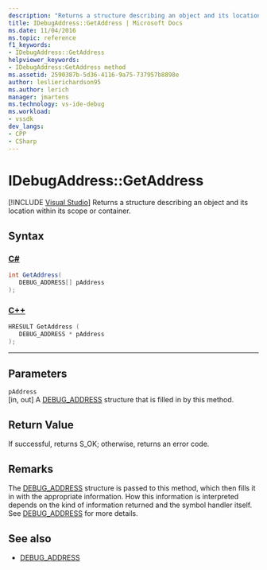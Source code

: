 ```yaml
---
description: "Returns a structure describing an object and its location within its scope or container."
title: IDebugAddress::GetAddress | Microsoft Docs
ms.date: 11/04/2016
ms.topic: reference
f1_keywords:
- IDebugAddress::GetAddress
helpviewer_keywords:
- IDebugAddress:GetAddress method
ms.assetid: 2590387b-5d36-4116-9a75-737957b8898e
author: leslierichardson95
ms.author: lerich
manager: jmartens
ms.technology: vs-ide-debug
ms.workload:
- vssdk
dev_langs:
- CPP
- CSharp
---
```

# IDebugAddress::GetAddress

 [!INCLUDE [Visual Studio](~/includes/applies-to-version/vs-windows-only.md)]
Returns a structure describing an object and its location within its scope or container.

## Syntax

### [C#](#tab/csharp)
```csharp
int GetAddress(
   DEBUG_ADDRESS[] pAddress
);
```
### [C++](#tab/cpp)
```cpp
HRESULT GetAddress (
   DEBUG_ADDRESS * pAddress
);
```
---

## Parameters
`pAddress`\
[in, out] A [DEBUG_ADDRESS](../../../extensibility/debugger/reference/debug-address.md) structure that is filled in by this method.

## Return Value
 If successful, returns S_OK; otherwise, returns an error code.

## Remarks
 The [DEBUG_ADDRESS](../../../extensibility/debugger/reference/debug-address.md) structure is passed to this method, which then fills it in with the appropriate information. How this information is interpreted depends on the kind of information returned and the symbol handler itself. See [DEBUG_ADDRESS](../../../extensibility/debugger/reference/debug-address.md) for more details.

## See also
- [DEBUG_ADDRESS](../../../extensibility/debugger/reference/debug-address.md)
